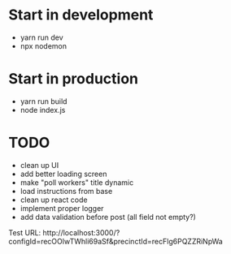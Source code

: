 # Start in development
- yarn run dev
- npx nodemon

# Start in production
- yarn run build
- node index.js

# TODO
- clean up UI
- add better loading screen
- make "poll workers" title dynamic
- load instructions from base
- clean up react code
- implement proper logger
- add data validation before post (all field not empty?)

Test URL: http://localhost:3000/?configId=recOOlwTWhli69aSf&precinctId=recFlg6PQZZRiNpWa
